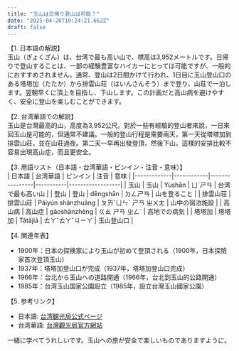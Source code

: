 ```yaml
---
title: "玉山は日帰り登山は可能？"
date: "2025-04-20T10:24:21.662Z"
draft: false
---
```


【1. 日本語の解説】  
玉山（ぎょくざん）は、台湾で最も高い山で、標高は3,952メートルです。日帰りで登山することは、一部の経験豊富なハイカーにとっては可能ですが、一般的におすすめされません。通常、登山は2日間かけて行われ、1日目に玉山登山口のある塔塔加（たたか）から排雲山荘（はいんさんそう）まで登り、山荘で一泊します。翌朝早くに頂上を目指し、下山します。この計画だと高山病を避けやすく、安全に登山を楽しむことができます。

【2. 台湾華語での解説】  
玉山是台灣最高的山，高度為3,952公尺。對於一些有經驗的登山者來說，一日來回玉山是可能的，但通常不建議。一般的登山行程是需要兩天，第一天從塔塔加到排雲山莊，並在山莊過夜。第二天一早再出發登頂，然後下山。這樣的安排比較不容易出現高山症，而且更安全。

【3. 用語リスト（日本語・台湾華語・ピンイン・注音・意味）】  
| 日本語      | 台湾華語   | ピンイン       | 注音      | 意味             |
|-------------|------------|----------------|-----------|------------------|
| 玉山        | 玉山       | Yùshān         | ㄩˋㄕㄢ   | 台湾で最も高い山  |
| 登山        | 登山       | dēngshān      | ㄉㄥㄕㄢ  | 山を登ること     |
| 排雲山荘    | 排雲山莊   | Páiyún shānzhuāng | ㄆㄞˊㄩㄣˊ ㄕㄢ ㄓㄨㄤ | 山中の宿泊施設  |
| 高山病      | 高山症     | gāoshānzhèng  | ㄍㄠ ㄕㄢ ㄓㄥˋ | 高地での病気    |
| 塔塔加      | 塔塔加     | Tǎtǎjiā       | ㄊㄚˇㄊㄚˇㄐㄧㄚ | 玉山登山口     |

【4. 関連年表】  
- 1900年：日本の探検家により玉山が初めて登頂される（1900年，日本探險家首次登頂玉山）  
- 1937年：塔塔加登山口が完成（1937年，塔塔加登山口完成）  
- 1966年：台北から玉山への道路開通（1966年，台北到玉山的公路開通）  
- 1985年：台湾玉山国家公園設立（1985年，設立台灣玉山國家公園）  

【5. 参考リンク】  
- 日本語: [台湾観光局公式ページ](https://www.taiwan.net.tw/jp/)  
- 台湾華語: [台灣觀光局官方網站](https://www.taiwan.net.tw/)

一緒に学べてうれしいです。玉山への旅が安全で楽しいものでありますように。